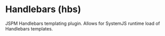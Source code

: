 # Handlebars (hbs)

JSPM Handlebars templating plugin. Allows for SystemJS runtime load of Handlebars templates.

